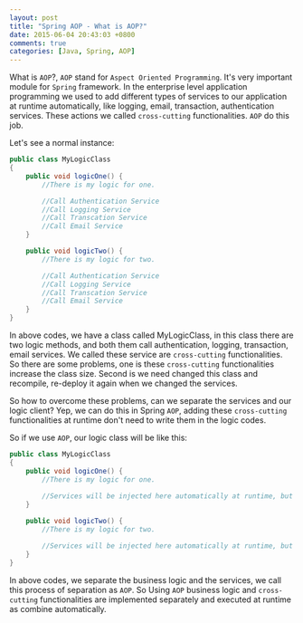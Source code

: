 ```yaml
---
layout: post
title: "Spring AOP - What is AOP?"
date: 2015-06-04 20:43:03 +0800
comments: true
categories: [Java, Spring, AOP]
---
```

What is `AOP`?, `AOP` stand for `Aspect Oriented Programming`. It's very important module for `Spring` framework. In the enterprise level application programming we used to add different types of services to our application at runtime automatically, like logging, email, transaction, authentication services. These actions we called `cross-cutting` functionalities. `AOP` do this job.    
<!-- more -->
Let's see a normal instance:

``` java
public class MyLogicClass
{
	public void logicOne() {
		//There is my logic for one.

		//Call Authentication Service 
		//Call Logging Service
		//Call Transcation Service
		//Call Email Service
	}

	public void logicTwo() {
		//There is my logic for two.

		//Call Authentication Service 
		//Call Logging Service
		//Call Transcation Service
		//Call Email Service
	}
}
```
In above codes, we have a class called MyLogicClass, in this class there are two logic methods, and both them call authentication, logging, transaction, email services. We called these service are `cross-cutting` functionalities. So there are some problems, one is these `cross-cutting` functionalities increase the class size. Second is we need changed this class and recompile, re-deploy it again when we changed the services.    

So how to overcome these problems, can we separate the services and our logic client? Yep, we can do this in Spring `AOP`, adding these `cross-cutting` functionalities at runtime don't need to write them in the logic codes. 

So if we use `AOP`, our logic class will be like this:
``` java
public class MyLogicClass
{
	public void logicOne() {
		//There is my logic for one.
		
		//Services will be injected here automatically at runtime, but in the codebase there is nothing
	}

	public void logicTwo() {
		//There is my logic for two.

		//Services will be injected here automatically at runtime, but in the codebase there is nothing
	}
}
```

In above codes, we separate the business logic and the services, we call this process of separation as `AOP`. So Using `AOP` business logic and `cross-cutting` functionalities are implemented separately and executed at runtime as combine automatically.